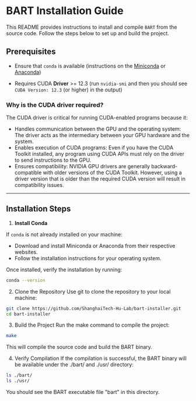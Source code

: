 # BART Installation Guide

This README provides instructions to install and compile `BART` from the source code. Follow the steps below to set up and build the project.

## Prerequisites

- Ensure that `conda` is available (instructions on the [Miniconda](https://docs.conda.io/en/latest/miniconda.html) or [Anaconda](https://www.anaconda.com/))

- Requires CUDA **Driver** >= 12.3 (run `nvidia-smi` and then you should see `CUDA Version: 12.3` (or higher) in the output)

### Why is the CUDA driver required?
The CUDA driver is critical for running CUDA-enabled programs because it:

- Handles communication between the GPU and the operating system: The driver acts as the intermediary between your GPU hardware and the system.
- Enables execution of CUDA programs: Even if you have the CUDA Toolkit installed, any program using CUDA APIs must rely on the driver to send instructions to the GPU.
- Ensures compatibility: NVIDIA GPU drivers are generally backward-compatible with older versions of the CUDA Toolkit. However, using a driver version that is older than the required CUDA version will result in compatibility issues.

---

## Installation Steps

1. **Install Conda**

If `conda` is not already installed on your machine:
- Download and install Miniconda or Anaconda from their respective websites.
- Follow the installation instructions for your operating system.

Once installed, verify the installation by running:
```bash
conda --version
```
   
2. Clone the Repository Use git to clone the repository to your local machine:

```bash
git clone https://github.com/ShanghaiTech-Hu-Lab/bart-installer.git
cd bart-installer
```

3. Build the Project Run the make command to compile the project:

```bash
make
```

This will compile the source code and build the BART binary.

4. Verify Compilation If the compilation is successful, the BART binary will be available under the ./bart/ and ./usr/ directory:

```bash
ls ./bart/
ls ./usr/
```

You should see the BART executable file "bart" in this directory.
